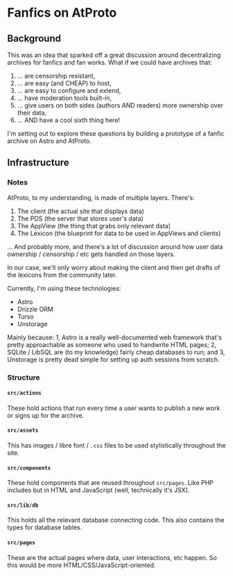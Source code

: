 # Fanfics on AtProto

## Background

This was an idea that sparked off a great discussion around decentralizing archives for fanfics and fan works. What if we could have archives that:

1. ... are censorship resistant,
2. ... are easy (and CHEAP) to host,
3. ... are easy to configure and extend,
4. ... have moderation tools built-in,
5. ... give users on both sides (authors AND readers) more ownership over their data,
6. ... AND have a cool sixth thing here!

I'm setting out to explore these questions by building a prototype of a fanfic archive on Astro and AtProto.

## Infrastructure

### Notes

AtProto, to my understanding, is made of multiple layers. There's:

1. The client (the actual site that displays data)
2. The PDS (the server that stores user's data)
3. The AppView (the thing that grabs only relevant data)
4. The Lexicon (the blueprint for data to be used in AppViews and clients)

... And probably more, and there's a lot of discussion around how user data ownership / censorship / etc gets handled on those layers.

In our case, we'll only worry about making the client and then get drafts of the lexicons from the community later.

Currently, I'm using these technologies:

- Astro
- Drizzle ORM
- Turso
- Unstorage

Mainly because: 1, Astro is a really well-documented web framework that's pretty approachable as someone who used to handwrite HTML pages; 2, SQLite / LibSQL are (to my knowledge) fairly cheap databases to run; and 3, Unstorage is pretty dead simple for setting up auth sessions from scratch.

### Structure

#### `src/actions`

These hold actions that run every time a user wants to publish a new work or signs up for the archive.

#### `src/assets`

This has images / libre font / `.css` files to be used stylistically throughout the site.

#### `src/components`

These hold components that are reused throughout `src/pages`. Like PHP includes but in HTML and JavaScript (well, technically it's JSX).

#### `src/lib/db`

This holds all the relevant database connecting code. This also contains the types for database tables.

#### `src/pages`

These are the actual pages where data, user interactions, etc happen. So this would be more HTML/CSS/JavaScript-oriented.